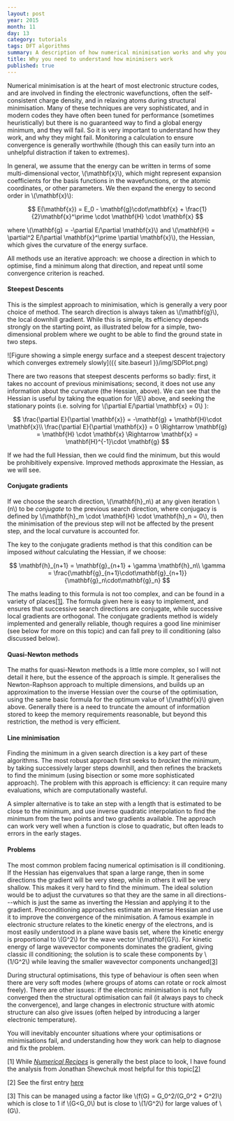 ```yaml
---
layout: post
year: 2015
month: 11
day: 13
category: tutorials
tags: DFT algorithms
summary: A description of how numerical minimisation works and why you need to understand it
title: Why you need to understand how minimisers work
published: true
---
```

Numerical minimisation is at the heart of most electronic structure codes, and
are involved in finding the electronic wavefunctions, often the self-consistent
charge density, and in relaxing atoms during structural minimisation.  Many of
these techniques are very sophisticated, and in modern codes they have often
been tuned for performance (sometimes heuristically) but there is no guaranteed
way to find a global energy minimum, and they will fail.  So it is very
important to understand how they work, and why they might fail.  Monitoring
a calculation to ensure convergence is generally worthwhile (though this can
easily turn into an unhelpful distraction if taken to extremes).

In general, we assume that the energy can be written in terms of some
multi-dimensional vector, \\(\mathbf{x}\\), which might represent expansion
coefficients for the basis functions in the wavefunctions, or the atomic
coordinates, or other parameters.  We then expand the energy to second
order in \\(\mathbf{x}\\):

$$
E(\mathbf{x}) = E_0 - \mathbf{g}\cdot\mathbf{x} + \frac{1}{2}\mathbf{x}^\prime
\cdot \mathbf{H} \cdot \mathbf{x}
$$

where \\(\mathbf{g} = -\partial E/\partial \mathbf{x}\\) and \\(\mathbf{H} =
\partial^2 E/\partial \mathbf{x}^\prime \partial \mathbf{x}\\), the Hessian,
which gives the curvature of the energy surface.

All methods use an iterative approach: we choose a direction in which to
optimise, find a minimum along that direction, and repeat until some
convergence criterion is reached.

#### Steepest Descents

This is the simplest approach to minimisation, which is generally a very poor
choice of method.  The search direction is always taken as \\(\mathbf{g}\\),
the local downhill gradient.  While this is simple, its efficiency depends
strongly on the starting point, as illustrated below for a simple, two-dimensional
problem where we ought to be able to find the ground state in two steps.

![Figure showing a simple energy surface and a steepest descent trajectory
which converges extremely slowly]({{ site.baseurl }}/img/SDPlot.png)

There are two reasons that steepest descents performs so badly: first, it takes
no account of previous minimisations; second, it does not use any information
about the curvature (the Hessian, above).  We can see that the Hessian is
useful by taking the equation for \\(E\\) above, and seeking the stationary
points (i.e. solving for \\(\partial E/\partial \mathbf{x} = 0\\) ):

$$
\frac{\partial E}{\partial \mathbf{x}} = -\mathbf{g} + \mathbf{H}\cdot \mathbf{x}\\
\frac{\partial E}{\partial \mathbf{x}} = 0 \Rightarrow \mathbf{g} = \mathbf{H} \cdot \mathbf{x}
\Rightarrow \mathbf{x} = \mathbf{H}^{-1}\cdot \mathbf{g}
$$

If we had the full Hessian, then we could find the minimum, but this would be
prohibitively expensive.  Improved methods approximate the Hessian, as we will
see.

#### Conjugate gradients
If we choose the search direction, \\(\mathbf{h}_n\\) at any given
iteration \\(n\\) to be *conjugate* to the previous search direction, where
conjugacy is defined by \\(\mathbf{h}_m \cdot \mathbf{H} \cdot \mathbf{h}_n = 0\\),
then the minimisation of the previous step will not be affected by the present
step, and the local curvature is accounted for.

The key to the conjugate gradients method is that this condition can be imposed
*without* calculating the Hessian, if we choose:

$$
\mathbf{h}_{n+1} = \mathbf{g}_{n+1} + \gamma \mathbf{h}_n\\
\gamma = \frac{\mathbf{g}_{n+1}\cdot\mathbf{g}_{n+1}}{\mathbf{g}_n\cdot\mathbf{g}_n}
$$

The maths leading to this formula is not too complex, and can be found in a
variety of places[[1]](#R1).  The formula given here is easy to implement, and
ensures that successive search directions are conjugate, while successive
local gradients are orthogonal.  The conjugate gradients method is widely
implemented and generally reliable, though requires a good line minimiser (see
below for more on this topic) and can fall prey to ill conditioning (also
discussed below).

#### Quasi-Newton methods
The maths for quasi-Newton methods is a little more complex, so I will not
detail it here, but the essence of the approach is simple.  It generalises the
Newton-Raphson approach to multiple dimensions, and builds up an approximation
to the inverse Hessian over the course of the optimisation, using the same
basic formula for the optimum value of \\(\mathbf{x}\\) given above.  Generally
there is a need to truncate the amount of information stored to keep the memory
requirements reasonable, but beyond this restriction, the method is very
efficient.

#### Line minimisation
Finding the minimum in a given search direction is a key part of these
algorithms.  The most robust approach first seeks to *bracket* the minimum, by
taking successively larger steps downhill, and then refines the brackets to
find the minimum (using bisection or some more sophisticated approach).  The
problem with this approach is efficiency: it can require many evaluations,
which are computationally wasteful.

A simpler alternative is to take an step with a length that is estimated to be
close to the minimum, and use inverse quadratic interpolation to find the
minimum from the two points and two gradients available.  The approach can work
very well when a function is close to quadratic, but often leads to errors in
the early stages.

#### Problems
The most common problem facing numerical optimisation is ill conditioning.  If
the Hessian has eigenvalues that span a large range, then in some directions
the gradient will be very steep, while in others it will be very shallow.  This
makes it very hard to find the minimum.  The ideal solution would be to adjust
the curvatures so that they are the same in all directions---which is just the
same as inverting the Hessian and applying it to the gradient.  Preconditioning
approaches estimate an inverse Hessian and use it to improve the convergence
of the minimisation.  A famous example in electronic structure relates to the
kinetic energy of the electrons, and is most easily understood in a plane wave
basis set, where the kinetic energy is proportional to \\(G^2\\) for the wave
vector \\(\mathbf{G}\\).  For kinetic energy of large wavevector components
dominates the gradient, giving classic ill conditioning; the solution is to
scale these components by \\(1/G^2\\) while leaving the smaller wavevector
components unchanged[[3]](#R3)

During structural optimisations, this type of behaviour is often seen when there
are very soft modes (where groups of atoms can rotate or rock almost freely).
There are other issues: if the electronic minimisation is not fully converged
then the structural optimisation can fail (it always pays to check the
convergence), and large changes in electronic structure with atomic structure
can also give issues (often helped by introducing a larger electronic
temperature).

You will inevitably encounter situations where your optimisations or
minimisations fail, and understanding how
they work can help to diagnose and fix the problem.  

<a name="R1">[1]</a> While [*Numerical Recipes*](http://numerical.recipes) is
generally the best place to look, I have found the analysis from Jonathan
Shewchuk most helpful for this topic[[2]](#R2)

<a name="R2">[2]</a> See the first entry [here](http://www.cs.cmu.edu/~jrs/jrspapers.html)

<a name="R3">[3]</a> This can be managed using a factor like \\(f(G) = G_0^2/(G_0^2 + G^2)\\)
which is close to 1 if \\(G<G_0\\) but is close to \\(1/G^2\\) for large values
of \\(G\\).
